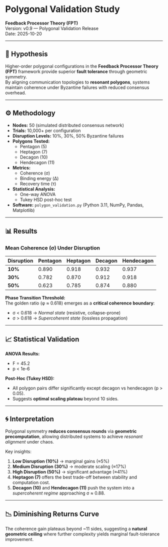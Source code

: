 # Polygonal Validation Study
**Feedback Processor Theory (FPT)**  
Version: v0.9 — Polygonal Validation Release  
Date: 2025-10-20  

---

## 🧭 Hypothesis

Higher-order polygonal configurations in the **Feedback Processor Theory (FPT)** framework provide superior **fault tolerance** through geometric symmetry.  
By aligning communication topologies to **resonant polygons**, systems maintain coherence under Byzantine failures with reduced consensus overhead.

---

## ⚙️ Methodology

- **Nodes:** 50 (simulated distributed consensus network)  
- **Trials:** 10,000+ per configuration  
- **Disruption Levels:** 10%, 30%, 50% Byzantine failures  
- **Polygons Tested:**  
  - Pentagon (5)  
  - Heptagon (7)  
  - Decagon (10)  
  - Hendecagon (11)  
- **Metrics:**  
  - Coherence (σ)  
  - Binding energy (Δ)  
  - Recovery time (τ)  
- **Statistical Analysis:**  
  - One-way ANOVA  
  - Tukey HSD post-hoc test  
- **Software:** `polygon_validation.py` (Python 3.11, NumPy, Pandas, Matplotlib)

---

## 📊 Results

### Mean Coherence (σ) Under Disruption

| Disruption | Pentagon | Heptagon | Decagon | Hendecagon |
|-------------|-----------|-----------|----------|-------------|
| **10%** | 0.890 | 0.918 | 0.932 | 0.937 |
| **30%** | 0.782 | 0.870 | 0.912 | 0.918 |
| **50%** | 0.623 | 0.785 | 0.874 | 0.880 |

**Phase Transition Threshold:**  
The golden ratio (φ ≈ 0.618) emerges as a **critical coherence boundary**:  
- σ < 0.618 → *Normal state* (resistive, collapse-prone)  
- σ > 0.618 → *Supercoherent state* (lossless propagation)  

---

## 📈 Statistical Validation

**ANOVA Results:**  
- F = 45.2  
- p < 1e-6  

**Post-Hoc (Tukey HSD):**  
- All polygon pairs differ significantly except decagon vs hendecagon (p > 0.05).  
- Suggests **optimal scaling plateau** beyond 10 sides.  

---

## 🌀 Interpretation

Polygonal symmetry **reduces consensus rounds** via **geometric precomputation**, allowing distributed systems to achieve *resonant alignment* under chaos.  

Key insights:
1. **Low Disruption (10%)** → marginal gains (≈5%)  
2. **Medium Disruption (30%)** → moderate scaling (≈17%)  
3. **High Disruption (50%)** → significant advantage (≈41%)  
4. **Heptagon (7)** offers the best trade-off between stability and computation cost.  
5. **Decagon (10)** and **Hendecagon (11)** push the system into a *supercoherent regime* approaching σ ≈ 0.88.

---

## 📉 Diminishing Returns Curve

The coherence gain plateaus beyond ~11 sides, suggesting a **natural geometric ceiling** where further complexity yields marginal fault-tolerance improvement.